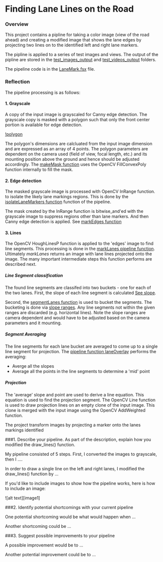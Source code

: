 **Finding Lane Lines on the Road** 
==================================

### Overview
This project contains a pipline for taking a color image (view of the road ahead)
and creating a modified image that shows the lane edges by projecting two lines
on to the identified left and right lane markers.

The pipline is applied to a series of test images and views. The output of the pipline are stored in the [test_images_output](/test_images_output/)
and [test_videos_output](/test_videos_output/) folders.

The pipeline code is in the [LaneMark.fsx](/LaneMarking/LaneMarking/LaneMark.fsx) file.

### Reflection
 
The pipeline processing is as follows:

#### 1. Grayscale

A copy of the input image is grayscaled for Canny edge detection.
The grayscale copy is masked with a polygon such that only the front center portion is available for edge detection.

[!polygon](/img/polygon.png)

The polygon's dimensions are calcluated from the input image dimension and are expressed
as an array of 4 points. The polygon parameters are dependent on the camera used (field of view, focal length, etc.) and 
its mounting position above the ground and hence should be adjusted accordingly.
The [makeMask function](/LaneMarking/LaneMarking/LaneMark.fsx#L34) uses the OpenCV FillConvexPoly function 
internally to fill the mask.

#### 2. Edge detection
The masked grayscale image is processed with OpenCV InRange function.
to isolate the likely lane markings regions. This is done by the 
[isolateLaneMarkers function](/LaneMarking/LaneMarking/LaneMark.fsx#L53)
function of the pipeline.

The mask created by the InRange function is bitwise_and'ed with the grayscale image
to suppress regions other than lane markers. And then Canny edge detection is applied.
See [markEdges function](/LaneMarking/LaneMarking/LaneMark.fsx#L61)

#### 3. Lines
The OpenCV HoughLinesP function is applied to the 'edges' image to find line segments.
This processing is done in the [markLanes pipeline function](/LaneMarking/LaneMarking/LaneMark.fsx#L131).
Ultimately *markLanes* returns an image with lane lines projected onto the image. The many
important intermediate steps this function performs are described next.

##### Line Segment classification
The found line segments are classifed into two buckets - one for each of the two lanes.
First, the slope of each line segment is calculated [See slope](/LaneMarking/LaneMarking/LaneMark.fsx#L26).

Second, the [segmentLanes function](/LaneMarking/LaneMarking/LaneMark.fsx#L83) is used
to bucket the segments. The bucketing is done via [slope ranges](/LaneMarking/LaneMarking/LaneMark.fsx#L72).
Any line segments not within the given ranges are discarded (e.g. horizontal lines).
Note the slope ranges are camera dependent and would have to be adjusted based on 
the camera parameters and it mounting.

##### Segment Averaging
The line segments for each lane bucket are averaged to come up to a single line segment for projection.
The [pipeline function laneOverlay](/LaneMarking/LaneMarking/LaneMark.fsx#L106) performs
the averaging:

- Averge all the slopes
- Average all the points in the line segments to determine a 'mid' point

##### Projection
The 'average' slope and point are used to derive a line equation. This equation is
used to find the projection segment. The OpenCV Line function is used to 
draw projection lines on an empty clone of the input image. This clone 
is merged with the input image using the OpenCV AddWeighted function.


















The project transform images by projecting a marker onto 
the lanes markings identified 

###1. Describe your pipeline. As part of the description, explain how you modified the draw_lines() function.

My pipeline consisted of 5 steps. First, I converted the images to grayscale, then I .... 

In order to draw a single line on the left and right lanes, I modified the draw_lines() function by ...

If you'd like to include images to show how the pipeline works, here is how to include an image: 

![alt text][image1]


###2. Identify potential shortcomings with your current pipeline


One potential shortcoming would be what would happen when ... 

Another shortcoming could be ...


###3. Suggest possible improvements to your pipeline

A possible improvement would be to ...

Another potential improvement could be to ...
